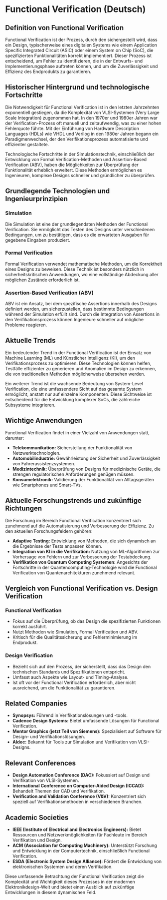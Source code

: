 # Functional Verification (Deutsch)

## Definition von Functional Verification

Functional Verification ist der Prozess, durch den sichergestellt wird, dass ein Design, typischerweise eines digitalen Systems wie einem Application Specific Integrated Circuit (ASIC) oder einem System on Chip (SoC), die spezifizierten Funktionalitäten korrekt implementiert. Dieser Prozess ist entscheidend, um Fehler zu identifizieren, die in der Entwurfs- und Implementierungsphase auftreten können, und um die Zuverlässigkeit und Effizienz des Endprodukts zu garantieren.

## Historischer Hintergrund und technologische Fortschritte

Die Notwendigkeit für Functional Verification ist in den letzten Jahrzehnten exponentiell gestiegen, da die Komplexität von VLSI-Systemen (Very Large Scale Integration) zugenommen hat. In den 1970er und 1980er Jahren war der Verification-Prozess oft manuell und zeitaufwendig, was zu einer hohen Fehlerquote führte. Mit der Einführung von Hardware Description Languages (HDLs) wie VHDL und Verilog in den 1980er Jahren begann ein Paradigmenwechsel, der den Verifikationsprozess automatisierte und effizienter gestaltete.

Technologische Fortschritte in der Simulationstechnik, einschließlich der Entwicklung von Formal Verification-Methoden und Assertion-Based Verification (ABV), haben die Möglichkeiten zur Überprüfung der Funktionalität erheblich erweitert. Diese Methoden ermöglichen es Ingenieuren, komplexe Designs schneller und gründlicher zu überprüfen.

## Grundlegende Technologien und Ingenieurprinzipien

### Simulation

Die Simulation ist eine der grundlegendsten Methoden der Functional Verification. Sie ermöglicht das Testen des Designs unter verschiedenen Bedingungen, um zu bestätigen, dass es die erwarteten Ausgaben für gegebene Eingaben produziert.

### Formal Verification

Formal Verification verwendet mathematische Methoden, um die Korrektheit eines Designs zu beweisen. Diese Technik ist besonders nützlich in sicherheitskritischen Anwendungen, wo eine vollständige Abdeckung aller möglichen Zustände erforderlich ist.

### Assertion-Based Verification (ABV)

ABV ist ein Ansatz, bei dem spezifische Assertions innerhalb des Designs definiert werden, um sicherzustellen, dass bestimmte Bedingungen während der Simulation erfüllt sind. Durch die Integration von Assertions in den Verifikationsprozess können Ingenieure schneller auf mögliche Probleme reagieren.

## Aktuelle Trends

Ein bedeutender Trend in der Functional Verification ist der Einsatz von Machine Learning (ML) und Künstlicher Intelligenz (KI), um den Verifikationsprozess zu optimieren. Diese Technologien können helfen, Testfälle effizienter zu generieren und Anomalien im Design zu erkennen, die von traditionellen Methoden möglicherweise übersehen werden.

Ein weiterer Trend ist die wachsende Bedeutung von System-Level Verification, die eine umfassendere Sicht auf das gesamte System ermöglicht, anstatt nur auf einzelne Komponenten. Diese Sichtweise ist entscheidend für die Entwicklung komplexer SoCs, die zahlreiche Subsysteme integrieren.

## Wichtige Anwendungen

Functional Verification findet in einer Vielzahl von Anwendungen statt, darunter:

- **Telekommunikation:** Sicherstellung der Funktionalität von Netzwerktechnologien.
- **Automobilindustrie:** Gewährleistung der Sicherheit und Zuverlässigkeit von Fahrerassistenzsystemen.
- **Medizintechnik:** Überprüfung von Designs für medizinische Geräte, die strengen regulatorischen Anforderungen genügen müssen.
- **Konsumelektronik:** Validierung der Funktionalität von Alltagsgeräten wie Smartphones und Smart-TVs.

## Aktuelle Forschungstrends und zukünftige Richtungen

Die Forschung im Bereich Functional Verification konzentriert sich zunehmend auf die Automatisierung und Verbesserung der Effizienz. Zu den aktuellen Forschungsfeldern gehören:

- **Adaptive Testing:** Entwicklung von Methoden, die sich dynamisch an die Ergebnisse der Tests anpassen können.
- **Integration von KI in die Verifikation:** Nutzung von ML-Algorithmen zur Vorhersage von Fehlern und zur Verbesserung der Testabdeckung.
- **Verifikation von Quantum Computing Systemen:** Angesichts der Fortschritte in der Quantencomputing-Technologie wird die Functional Verification von Quantenarchitekturen zunehmend relevant.

## Vergleich von Functional Verification vs. Design Verification

### Functional Verification

- Fokus auf die Überprüfung, ob das Design die spezifizierten Funktionen korrekt ausführt.
- Nutzt Methoden wie Simulation, Formal Verification und ABV.
- Kritisch für die Qualitätssicherung und Fehlerminimierung im Endprodukt.

### Design Verification

- Bezieht sich auf den Prozess, der sicherstellt, dass das Design den technischen Standards und Spezifikationen entspricht.
- Umfasst auch Aspekte wie Layout- und Timing-Analyse.
- Ist oft vor der Functional Verification erforderlich, aber nicht ausreichend, um die Funktionalität zu garantieren.

## Related Companies

- **Synopsys:** Führend in Verifikationslösungen und -tools.
- **Cadence Design Systems:** Bietet umfassende Lösungen für Functional Verification.
- **Mentor Graphics (jetzt Teil von Siemens):** Spezialisiert auf Software für Design- und Verifikationslösungen.
- **Aldec:** Bekannt für Tools zur Simulation und Verifikation von VLSI-Designs.

## Relevant Conferences

- **Design Automation Conference (DAC):** Fokussiert auf Design und Verifikation von VLSI-Systemen.
- **International Conference on Computer-Aided Design (ICCAD):** Behandelt Themen der CAD und Verifikation.
- **Verification and Validation Conference (V&V):** Konzentriert sich speziell auf Verifikationsmethoden in verschiedenen Branchen.

## Academic Societies

- **IEEE (Institute of Electrical and Electronics Engineers):** Bietet Ressourcen und Netzwerkmöglichkeiten für Fachleute im Bereich Verifikation und Design.
- **ACM (Association for Computing Machinery):** Unterstützt Forschung und Entwicklung in der Computertechnik, einschließlich Functional Verification.
- **ESDA (Electronic System Design Alliance):** Fördert die Entwicklung von elektronischen Systemen und deren Verifikation.

Diese umfassende Betrachtung der Functional Verification zeigt die Komplexität und Wichtigkeit dieses Prozesses in der modernen Elektronikdesign-Welt und bietet einen Ausblick auf zukünftige Entwicklungen in diesem dynamischen Feld.